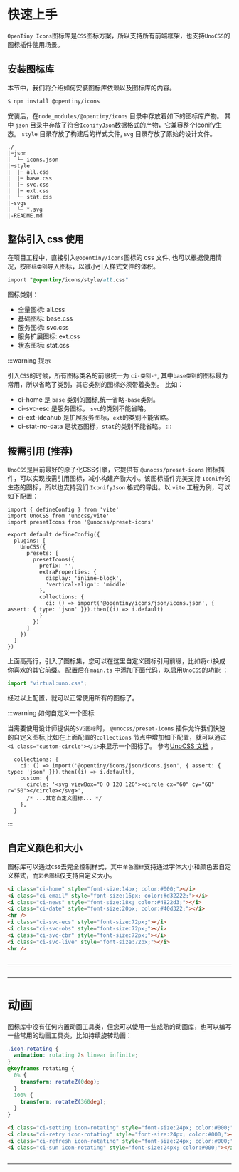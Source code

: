 # 快速上手

`OpenTiny Icons`图标库是`CSS`图标方案，所以支持所有前端框架，也支持`UnoCSS`的图标插件使用场景。

## 安装图标库

本节中，我们将介绍如何安装图标库依赖以及图标库的内容。

```sh
$ npm install @opentiny/icons
```

安装后，在`node_modules/@opentiny/icons` 目录中存放着如下的图标库产物。
其中 `json` 目录中存放了符合[`IconifyJson`](https://iconify.design/docs/types/iconify-json.html)数据格式的产物，它兼容整个[Iconify](https://iconify.design/)生态。
`style` 目录存放了构建后的样式文件, `svg` 目录存放了原始的设计文件。

```
./
|─json
|  └─ icons.json
|─style
|  |─ all.css
|  |─ base.css
|  |─ svc.css
|  |─ ext.css
|  └─ stat.css
|-svgs
|  └─ *.svg
|-README.md

```

## 整体引入 css 使用

在项目工程中，直接引入`@opentiny/icons`图标的 css 文件, 也可以根据使用情况，按`图标类别`导入图标，以减小引入样式文件的体积。

```css
import "@opentiny/icons/style/all.css"
```

图标类别：

- 全量图标: all.css
- 基础图标: base.css
- 服务图标: svc.css
- 服务扩展图标: ext.css
- 状态图标: stat.css

:::warning 提示

引入`CSS`的时候，所有图标类名的前缀统一为 `ci-类别-*`, 其中`base类别`的图标最为常用，所以省略了类别，其它类别的图标必须带着类别。
比如：

- ci-home <i class="ci-home" style="font-size:24px;"></i> 是 `base` 类别的图标,统一省略`-base`类别。
- ci-svc-esc <i class="ci-svc-ecs" style="font-size:24px;"></i> 是服务图标， `svc`的类别不能省略。
- ci-ext-ideahub <i class="ci-ext-ideahub" style="font-size:24px;"></i> 是扩展服务图标，`ext`的类别不能省略。
- ci-stat-no-data <i class="ci-stat-no-data" style="font-size:24px;"></i> 是状态图标，`stat`的类别不能省略。
  :::

## 按需引用 (推荐)

`UnoCSS`是目前最好的原子化CSS引擎，它提供有 `@unocss/preset-icons` 图标插件，可以实现按需引用图标，减小构建产物大小。该图标插件完美支持 `Iconify`的生态的图标，所以也支持我们 `IconifyJson` 格式的导出。以 `vite` 工程为例，可以如下配置：

```javascript{16}
import { defineConfig } from 'vite'
import UnoCSS from 'unocss/vite'
import presetIcons from '@unocss/preset-icons'

export default defineConfig({
  plugins: [
    UnoCSS({
      presets: [
        presetIcons({
          prefix: '',
          extraProperties: {
            display: 'inline-block',
            'vertical-align': 'middle'
          },
          collections: {
            ci: () => import('@opentiny/icons/json/icons.json', { assert: { type: 'json' }}).then((i) => i.default)
          }
        })
      ]
    })
  ]
})
```

上面高亮行，引入了图标集，您可以在这里自定义图标引用前缀，比如将`ci`换成你喜欢的其它前缀。
配置后在`main.ts` 中添加下面代码，以启用`UnoCSS`的功能 ：

```javascript
import "virtual:uno.css";
```

经过以上配置，就可以正常使用所有的图标了。

:::warning 如何自定义一个图标

当需要使用设计师提供的`SVG图标`时， `@unocss/preset-icons` 插件允许我们快速的自定义图标,比如在上面配置的`collections` 节点中增加如下配置，就可以通过`<i class="custom-circle"></i>`来显示一个图标了。
参考[UnoCSS 文档](https://unocss.dev/presets/icons#customization) 。

```javascript{3-6}
  collections: {
    ci: () => import('@opentiny/icons/json/icons.json', { assert: { type: 'json' }}).then((i) => i.default),
    custom: {
      circle: '<svg viewBox="0 0 120 120"><circle cx="60" cy="60" r="50"></circle></svg>',
      /* ...其它自定义图标... */
    },
  }
```

:::

## 自定义颜色和大小

图标库可以通过`CSS`去完全控制样式，其中`单色图标`支持通过字体大小和颜色去自定义样式，而`彩色图标`仅支持自定义大小。

```html
<i class="ci-home" style="font-size:14px; color:#000;"></i>
<i class="ci-email" style="font-size:16px; color:#d32222;"></i>
<i class="ci-news" style="font-size:18x; color:#4822d3;"></i>
<i class="ci-date" style="font-size:20px; color:#40d322;"></i>
<hr />
<i class="ci-svc-ecs" style="font-size:72px;"></i>
<i class="ci-svc-obs" style="font-size:72px;"></i>
<i class="ci-svc-cbr" style="font-size:72px;"></i>
<i class="ci-svc-live" style="font-size:72px;"></i>
<hr />
```

<div style="display:flex; align-items: center; gap: 24px;">
  <i class="ci-home" style="font-size:14px; color:#000;"></i>   
  <i class="ci-email" style="font-size:20px; color:#d32222;"></i>   
  <i class="ci-news" style="font-size:24px; color:#4822d3;"></i>   
  <i class="ci-date" style="font-size:32px; color:#40d322;"></i>  
</div>
<hr />
<div style="display:flex; align-items: center; gap: 24px;">
  <i class="ci-svc-ecs" style="font-size:72px;"></i>
  <i class="ci-svc-obs" style="font-size:72px;"></i>
  <i class="ci-svc-cbr" style="font-size:72px;"></i>
  <i class="ci-svc-live" style="font-size:72px;"></i>
</div>
<hr />
 
 # 动画

图标库中没有任何内置动画工具类，但您可以使用一些成熟的动画库，也可以编写一些常用的动画工具类，比如持续旋转动画：

```css
.icon-rotating {
  animation: rotating 2s linear infinite;
}
@keyframes rotating {
  0% {
    transform: rotateZ(0deg);
  }
  100% {
    transform: rotateZ(360deg);
  }
}
```

```html
<i class="ci-setting icon-rotating" style="font-size:24px; color:#000;"></i>
<i class="ci-retry icon-rotating" style="font-size:24px; color:#000;"></i>
<i class="ci-refresh icon-rotating" style="font-size:24px; color:#000;"></i>
<i class="ci-sun icon-rotating" style="font-size:24px; color:#000;"></i>
```

<div style="display:flex; align-items: center; gap: 24px;">
   <i class="ci-setting icon-rotating" style="font-size:24px; color:#000;"></i>
   <i class="ci-retry icon-rotating" style="font-size:24px; color:#000;"></i>
   <i class="ci-refresh icon-rotating" style="font-size:24px; color:#000;"></i>
   <i class="ci-sun icon-rotating" style="font-size:24px; color:#000;"></i>
</div>
<hr/>
